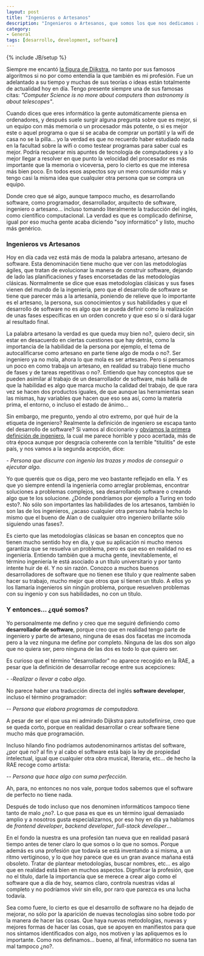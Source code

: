 ```yaml
---
layout: post
title: "Ingenieros o Artesanos"
description: "Ingenieros o Artesanos, que somos los que nos dedicamos al desarrollo de software"
category: 
- General
tags: [desarrollo, development, software]
---
```

{% include JB/setup %}

Siempre me encantó [la figura de Dijkstra](http://psanxiao.com/the-humble-programmer), no tanto por sus famosos algoritmos si no por como entendía la que también es mi profesión. Fue un adelantado a su tiempo y muchas de sus teorías o ideas están totalmente de actualidad hoy en día. Tengo presente siempre una de sus famosas citas: *"Computer Science is no more about computers than astronomy is about telescopes"*.

Cuando dices que eres informático la gente automáticamente piensa en ordenadores, y después suele surgir alguna pregunta sobre que es mejor, si un equipo con más memoria o un procesador más potente, o si es mejor este o aquel programa o que si se acaba de comprar un portátil y la wifi de casa no se la pilla... yo la verdad es que no recuerdo haber estudiado nada en la facultad sobre la wifi o como testear programas para saber cual es mejor. Podría recuperar mis apuntes de tecnología de computadores y a lo mejor llegar a resolver en que punto la velocidad del procesador es más importante que la memoria o viceversa, pero lo cierto es que me interesa más bien poco. En todos esos aspectos soy un mero consumidor más y tengo casi la misma idea que cualquier otra persona que se compra un equipo.

Donde creo que sé algo, aunque tampoco mucho, es desarrollando software, como programador, desarrollador, arquitecto de software, ingeniero o artesano... incluso tomando literalmente la traducción del inglés, como científico computacional. La verdad es que es complicado definirse, igual por eso mucha gente acaba diciendo "soy informático" y listo, mucho más genérico.

### Ingenieros vs Artesanos

Hoy en día cada vez está más de moda la palabra artesano, artesano de software. Esta denominación tiene mucho que ver con las metodologías ágiles, que tratan de evolucionar la manera de construir software, dejando de lado las planificaciones y fases encorsetadas de las metodologías clásicas. Normalmente se dice que esas metodologías clásicas y sus fases vienen del mundo de la ingeniería, pero que el desarrollo de software se tiene que parecer más a la artesanía, poniendo de relieve que lo importante es el artesano, la persona, sus conocimientos y sus habilidades y que el desarrollo de software no es algo que se pueda definir como la realización de unas fases específicas en un orden concreto y que eso sí o sí dará lugar al resultado final.

La palabra artesano la verdad es que queda muy bien no?, quiero decir, sin estar en desacuerdo en ciertas cuestiones que hay detrás, como la importancia de la habilidad de la persona por ejemplo, el tema de autocalificarse como artesano en parte tiene algo de moda o no?. Ser ingeniero ya no mola, ahora lo que mola es ser artesano. Pero si pensamos un poco en como trabaja un artesano, en realidad su trabajo tiene mucho de fases y de tareas repetitivas o no?. Entiendo que hay conceptos que se pueden asimilar al trabajo de un desarrollador de software, más hallá de que la habilidad es algo que marca mucho la calidad del trabajo, de que rara vez se hacen dos productos iguales, de que aunque las herramientas sean las mismas, hay variables que hacen que eso sea así, como la materia prima, el entorno, o incluso el estado de ánimo...

Sin embargo, me pregunto, yendo al otro extremo, por qué huir de la etiqueta de ingeniero? Realmente la definición de ingeniero se escapa tanto del desarrollo de software? Si vamos al diccionario y [obviamos la primera definición de ingeniero](http://dle.rae.es/?id=La8Ue5k), la cual me parece horrible y poco acertada, más de otra época aunque por desgracia coherente con la terrible "titulitis" de este país, y nos vamos a la segunda acepción, dice:

\- *Persona que discurre con ingenio las trazas y modos de conseguir o ejecutar algo.*

Yo que queréis que os diga, pero me veo bastante reflejado en ella. Y es que yo siempre entendí la ingeniería como arreglar problemas, encontrar soluciones a problemas complejos, sea desarrollando software o creando algo que te los solucione. ¿Dónde pondríamos por ejemplo a Turing en todo esto?. No sólo son importantes las habilidades de los artesanos, también lo son las de los ingenieros, ¿acaso cualquier otra persona habría hecho lo mismo que el bueno de Alan o de cualquier otro ingeniero brillante sólo siguiendo unas fases?.

Es cierto que las metodologías clásicas se basan en conceptos que no tienen mucho sentido hoy en día, y que su aplicación ni mucho menos garantiza que se resuelva un problema, pero es que eso en realidad no es ingeniería. Entiendo también que a mucha gente, inevitablemente, el término ingeniería le está asociado a un título universitario y por tanto intente huir de él. Y no sin razón. Conozco a muchos buenos desarrolladores de software que no tienen ese título y que realmente saben hacer su trabajo, mucho mejor que otros que sí tienen un título. A ellos yo los llamaría ingenieros sin ningún problema, porque resuelven problemas con su ingenio y con sus habilidades, no con un título.

### Y entonces... ¿qué somos?

Yo personalmente me defino y creo que me seguiré definiendo como **desarrollador de software**, porque creo que en realidad tengo parte de ingeniero y parte de artesano, ninguna de esas dos facetas me incomoda pero a la vez ninguna me define por completo. Ninguna de las dos son algo que no quiera ser, pero ninguna de las dos es todo lo que quiero ser.

Es curioso que el término "desarrollador" no aparece recogido en la RAE, a pesar que la definición de desarrollar recoge entre sus acepciones:

\- -*Realizar o llevar a cabo algo.*

No parece haber una traducción directa del inglés **software developer**, incluso el término programador:

\-- *Persona que elabora programas de computadora.*

A pesar de ser el que usa mi admirado Dijkstra para autodefinirse, creo que se queda corto, porque en realidad desarrollar o crear software tiene mucho más que programación.

Incluso hilando fino podríamos autodenominarnos artistas del software, ¿por qué no? al fin y al cabo el software está bajo la ley de propiedad intelectual, igual que cualquier otra obra musical, literaria, etc... de hecho la RAE recoge como artista:

\-- *Persona que hace algo con suma perfección.*

Ah, para, no entonces no nos vale, porque todos sabemos que el software de perfecto no tiene nada.

Después de todo incluso que nos denominen informáticos tampoco tiene tanto de malo ¿no?. Lo que pasa es que es un término igual demasiado amplio y a nosotros gusta especializarnos, por eso hoy en día ya hablamos de *frontend developer*, *backend developer*, *full-stack developer*...

En el fondo la nuestra es una profesión tan nueva que en realidad pasará tiempo antes de tener claro lo que somos o lo que no somos. Porque además es una profesión que todavía se está inventando a si misma, a un ritmo vertiginoso, y lo que hoy parece que es un gran avance mañana está obsoleto. Tratar de plantear metodologías, buscar nombres, etc... es algo que en realidad está bien en muchos aspectos. Dignificar la profesión, que no el título, darle la importancia que se merece a crear algo como el software que a día de hoy, seamos claro, controla nuestras vidas al completo y no podríamos vivir sin ello, por raro que parezca es una lucha todavía.

Sea como fuere, lo cierto es que el desarrollo de software no ha dejado de mejorar, no sólo por la aparición de nuevas tecnologías sino sobre todo por la manera de hacer las cosas. Que haya nuevas metodologías, nuevas y mejores formas de hacer las cosas, que se apoyen en manifiestos para que nos sintamos identificados con algo, nos motiven y las apliquemos es lo importante. Como nos definamos... bueno, al final, informático no suena tan mal tampoco ¿no?.
